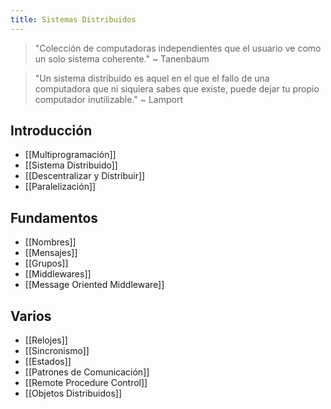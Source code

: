 ```yaml
---
title: Sistemas Distribuidos
---
```


> "Colección de computadoras independientes que el usuario ve como un solo sistema coherente." ~ Tanenbaum

> "Un sistema distribuido es aquel en el que el fallo de una computadora que ni siquiera sabes que existe, puede dejar tu propio computador inutilizable." ~ Lamport

## Introducción

- [[Multiprogramación]]
- [[Sistema Distribuido]]
- [[Descentralizar y Distribuir]]
- [[Paralelización]]

## Fundamentos

- [[Nombres]]
- [[Mensajes]]
- [[Grupos]]
- [[Middlewares]]
- [[Message Oriented Middleware]]

## Varios

- [[Relojes]]
- [[Sincronismo]]
- [[Estados]]
- [[Patrones de Comunicación]]
- [[Remote Procedure Control]]
- [[Objetos Distribuidos]]

